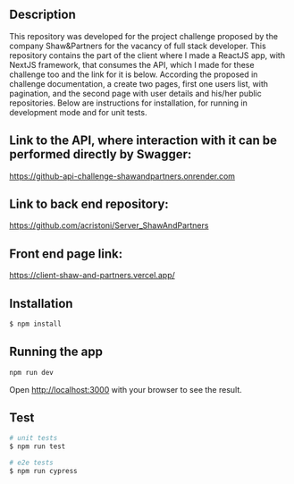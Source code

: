 ## Description

This repository was developed for the project challenge proposed by the company Shaw&Partners for the vacancy of full stack developer.
This repository contains the part of the client where I made a ReactJS app, with NextJS framework, that consumes the API, which I made for these challenge too and the link for it is below. According the proposed in challenge documentation, a create two pages, first one users list, with pagination, and the second page with user details and his/her public repositories. 
Below are instructions for installation, for running in development mode and for unit tests.

## Link to the API, where interaction with it can be performed directly by Swagger:

https://github-api-challenge-shawandpartners.onrender.com

## Link to back end repository:

https://github.com/acristoni/Server_ShawAndPartners

## Front end page link:

https://client-shaw-and-partners.vercel.app/

## Installation

```bash
$ npm install
```
## Running the app

```bash
npm run dev
```

Open [http://localhost:3000](http://localhost:3000) with your browser to see the result.

## Test

```bash
# unit tests
$ npm run test

# e2e tests
$ npm run cypress
```
